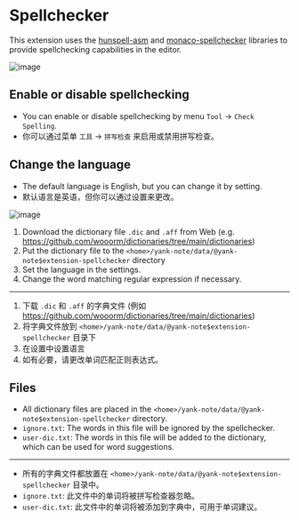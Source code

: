 # Spellchecker

This extension uses the [hunspell-asm](https://github.com/kwonoj/hunspell-asm) and [monaco-spellchecker](https://github.com/purocean/monaco-spellchecker) libraries to provide spellchecking capabilities in the editor.

![image](https://github.com/user-attachments/assets/63075228-b09f-492f-a6fe-14acb82ee0a5)

## Enable or disable spellchecking

- You can enable or disable spellchecking by menu `Tool` -> `Check Spelling`.
- 你可以通过菜单 `工具` -> `拼写检查` 来启用或禁用拼写检查。

## Change the language

- The default language is English, but you can change it by setting.
- 默认语言是英语，但你可以通过设置来更改。

![image](https://github.com/user-attachments/assets/3bde2f91-e338-4e28-8236-867f21192970)

1. Download the dictionary file `.dic` and `.aff` from Web (e.g. https://github.com/wooorm/dictionaries/tree/main/dictionaries)
2. Put the dictionary file to the `<home>/yank-note/data/@yank-note$extension-spellchecker` directory
3. Set the language in the settings.
4. Change the word matching regular expression if necessary.

---

1. 下载 `.dic` 和 `.aff` 的字典文件 (例如 https://github.com/wooorm/dictionaries/tree/main/dictionaries)
2. 将字典文件放到 `<home>/yank-note/data/@yank-note$extension-spellchecker` 目录下
3. 在设置中设置语言
4. 如有必要，请更改单词匹配正则表达式。

## Files

- All dictionary files are placed in the `<home>/yank-note/data/@yank-note$extension-spellchecker` directory.
- `ignore.txt`: The words in this file will be ignored by the spellchecker.
- `user-dic.txt`: The words in this file will be added to the dictionary, which can be used for word suggestions.
---

- 所有的字典文件都放置在 `<home>/yank-note/data/@yank-note$extension-spellchecker` 目录中。
- `ignore.txt`: 此文件中的单词将被拼写检查器忽略。
- `user-dic.txt`: 此文件中的单词将被添加到字典中，可用于单词建议。
